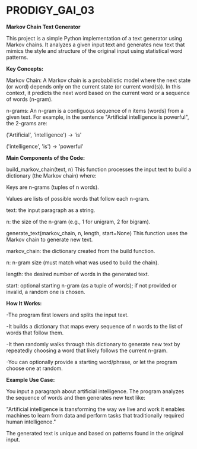 # PRODIGY_GAI_03

**Markov Chain Text Generator**

This project is a simple Python implementation of a text generator using Markov chains. It analyzes a given input text and generates new text that mimics the style and structure of the original input using statistical word patterns.

**Key Concepts:**

Markov Chain:
A Markov chain is a probabilistic model where the next state (or word) depends only on the current state (or current word(s)). In this context, it predicts the next word based on the current word or a sequence of words (n-gram).

n-grams:
An n-gram is a contiguous sequence of n items (words) from a given text. For example, in the sentence "Artificial intelligence is powerful", the 2-grams are:

('Artificial', 'intelligence') → 'is'

('intelligence', 'is') → 'powerful'


**Main Components of the Code:**

build_markov_chain(text, n)
This function processes the input text to build a dictionary (the Markov chain) where:

Keys are n-grams (tuples of n words).

Values are lists of possible words that follow each n-gram.

text: the input paragraph as a string.

n: the size of the n-gram (e.g., 1 for unigram, 2 for bigram).

generate_text(markov_chain, n, length, start=None)
This function uses the Markov chain to generate new text.

markov_chain: the dictionary created from the build function.

n: n-gram size (must match what was used to build the chain).

length: the desired number of words in the generated text.

start: optional starting n-gram (as a tuple of words); if not provided or invalid, a random one is chosen.


**How It Works:**

-The program first lowers and splits the input text.

-It builds a dictionary that maps every sequence of n words to the list of words that follow them.

-It then randomly walks through this dictionary to generate new text by repeatedly choosing a word that likely follows the current n-gram.

-You can optionally provide a starting word/phrase, or let the program choose one at random.


**Example Use Case:**

You input a paragraph about artificial intelligence. The program analyzes the sequence of words and then generates new text like:

"Artificial intelligence is transforming the way we live and work it enables machines to learn from data and perform tasks that traditionally required human intelligence."

The generated text is unique and based on patterns found in the original input.
